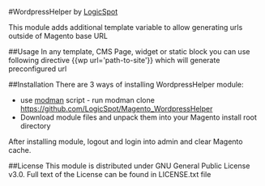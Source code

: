 #WordpressHelper by [LogicSpot]

This module adds additional template variable to allow generating urls outside of Magento base URL

##Usage
In any template, CMS Page, widget or static block you can use following directive {{wp url='path-to-site'}} which will generate preconfigured url

##Installation
There are 3 ways of installing WordpressHelper module:

- use [modman] script - run modman clone https://github.com/LogicSpot/Magento_WordpressHelper
- Download module files and unpack them into your Magento install root directory

After installing module, logout and login into admin and clear Magento cache.

##License
This module is distributed under GNU General Public License v3.0. Full text of the License can be found in LICENSE.txt file


[LogicSpot]:http://www.logicspot.com/
[Magento]:http://magento.com/
[modman]:https://github.com/colinmollenhour/modman
[magento-composer-installer]:https://github.com/Cotya/magento-composer-installer